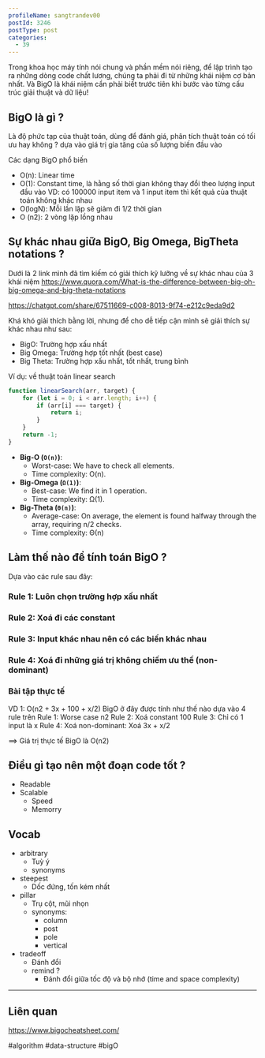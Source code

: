 ```yaml
---
profileName: sangtrandev00
postId: 3246
postType: post
categories:
  - 39
---
```

Trong khoa học máy tính nói chung và phần mềm nói riêng, để lập trình tạo ra những dòng code chất lương, chúng ta phải đi từ những khái niệm cơ bản nhất. Và BigO là khái niệm cần phải biết trước tiên khi bước vào từng cấu trúc giải thuật và dữ liệu! 
## BigO là gì ?

Là độ phức tạp của thuật toán, dùng để đánh giá, phân tích thuật toán có tối ưu hay không ? dựa vào giá trị gia tăng của số lượng biến đầu vào

Các dạng BigO phổ biến
- O(n): Linear time
- O(1): Constant time, là hằng số thời gian không thay đổi theo lượng input đầu vào
VD: có 100000 input item và 1 input item thì kết quả của thuật toán không khác nhau
- O(logN): Mỗi lần lặp sẽ giảm đi 1/2 thời gian
- O (n2): 2 vòng lặp lồng nhau

## Sự khác nhau giữa BigO, Big Omega, BigTheta notations ?

Dưới là 2 link mình đã tìm kiếm có giải thích kỹ lưỡng về sự khác nhau của 3 khái niệm
https://www.quora.com/What-is-the-difference-between-big-oh-big-omega-and-big-theta-notations

https://chatgpt.com/share/67511669-c008-8013-9f74-e212c9eda9d2

Khá khó giải thích bằng lời, nhưng để cho dễ tiếp cận mình sẽ giải thích sự khác nhau như sau:
- BigO: Trường hợp xấu nhất
- Big Omega: Trường hợp tốt nhất (best case)
- Big Theta: Trường hợp xấu nhất, tốt nhất, trung bình 

Ví dụ: về thuật toán linear search

```js
function linearSearch(arr, target) {
    for (let i = 0; i < arr.length; i++) {
        if (arr[i] === target) {
            return i;
        }
    }
    return -1;
}
```
- **Big-O (`O(n)`)**:
    - Worst-case:  We have to check all  elements.
    - Time complexity: O(n).
- **Big-Omega (`Ω(1)`)**:
    - Best-case:  We find it in 1 operation.
    - Time complexity: Ω(1).
- **Big-Theta (`Θ(n)`)**:
    - Average-case: On average, the element is found halfway through the array, requiring n/2 checks.
    - Time complexity: Θ(n)

## Làm thế nào để tính toán BigO ?

Dựa vào các rule sau đây:

### Rule 1: Luôn chọn trường hợp xấu nhất
### Rule 2: Xoá đi các constant

### Rule 3: Input khác nhau nên có các biến khác nhau

### Rule 4: Xoá đi những giá trị không chiếm ưu thế (non-dominant)

### Bài tập thực tế

VD 1: O(n2 + 3x + 100 + x/2)
BigO ở đây được tính như thế nào dựa vào 4 rule trên
Rule 1: Worse case n2
Rule 2: Xoá constant 100
Rule 3: Chỉ có 1 input là x
Rule 4: Xoá non-dominant: Xoá 3x + x/2

==> Giá trị thực tế BigO là O(n2)

## Điều gì tạo nên một đoạn code tốt ?

- Readable
- Scalable
	- Speed
	- Memorry

## Vocab

- arbitrary
	- Tuỳ ý
	- synonyms
- steepest
	- Dốc đứng, tốn kém nhất
- pillar
	- Trụ cột, mũi nhọn
	- synonyms:
		- column
		- post
		- pole
		- vertical
- tradeoff
	- Đánh đổi
	- remind ?
		- Đánh đổi giữa tốc độ và bộ nhớ (time and space complexity)

----
## Liên quan

https://www.bigocheatsheet.com/

#algorithm #data-structure #bigO